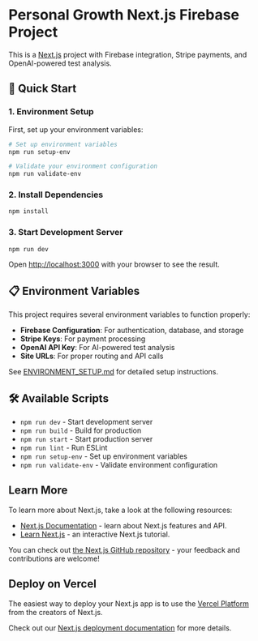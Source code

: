 # Personal Growth Next.js Firebase Project

This is a [Next.js](https://nextjs.org) project with Firebase integration, Stripe payments, and OpenAI-powered test analysis.

## 🚀 Quick Start

### 1. Environment Setup

First, set up your environment variables:

```bash
# Set up environment variables
npm run setup-env

# Validate your environment configuration
npm run validate-env
```

### 2. Install Dependencies

```bash
npm install
```

### 3. Start Development Server

```bash
npm run dev
```

Open [http://localhost:3000](http://localhost:3000) with your browser to see the result.

## 📋 Environment Variables

This project requires several environment variables to function properly:

- **Firebase Configuration**: For authentication, database, and storage
- **Stripe Keys**: For payment processing
- **OpenAI API Key**: For AI-powered test analysis
- **Site URLs**: For proper routing and API calls

See [ENVIRONMENT_SETUP.md](./ENVIRONMENT_SETUP.md) for detailed setup instructions.

## 🛠️ Available Scripts

- `npm run dev` - Start development server
- `npm run build` - Build for production
- `npm run start` - Start production server
- `npm run lint` - Run ESLint
- `npm run setup-env` - Set up environment variables
- `npm run validate-env` - Validate environment configuration

## Learn More

To learn more about Next.js, take a look at the following resources:

- [Next.js Documentation](https://nextjs.org/docs) - learn about Next.js features and API.
- [Learn Next.js](https://nextjs.org/learn) - an interactive Next.js tutorial.

You can check out [the Next.js GitHub repository](https://github.com/vercel/next.js) - your feedback and contributions are welcome!

## Deploy on Vercel

The easiest way to deploy your Next.js app is to use the [Vercel Platform](https://vercel.com/new?utm_medium=default-template&filter=next.js&utm_source=create-next-app&utm_campaign=create-next-app-readme) from the creators of Next.js.

Check out our [Next.js deployment documentation](https://nextjs.org/docs/app/building-your-application/deploying) for more details.
